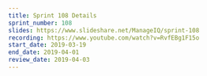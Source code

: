 ```yaml
---
title: Sprint 108 Details
sprint_number: 108
slides: https://www.slideshare.net/ManageIQ/sprint-108
recording: https://www.youtube.com/watch?v=RvfEBg1F15o
start_date: 2019-03-19
end_date: 2019-04-01
review_date: 2019-04-03
---
```

